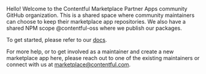 Hello! Welcome to the Contentful Marketplace Partner Apps community GitHub organization. This is a shared space where community maintainers can choose to keep their marketplace app repositories. We also have a shared NPM scope @contentful-oss where we publish our packages.

To get started, please refer to our [docs](https://github.com/marketplace-partner-apps/docs). 

For more help, or to get involved as a maintainer and create a new marketplace app here, please reach out to one of the existing maintainers or connect with us at marketplace@contentful.com.
